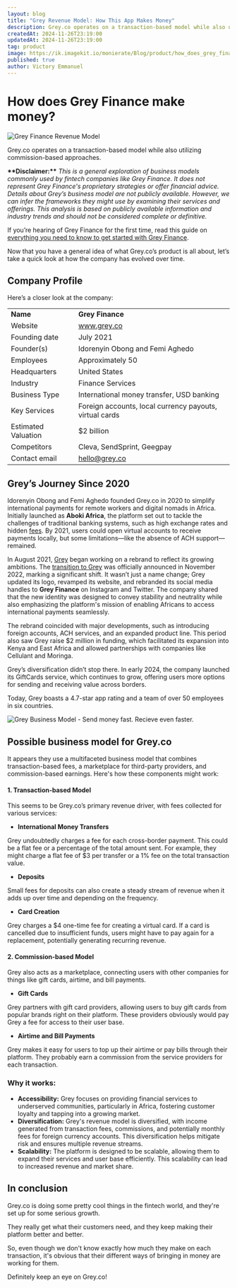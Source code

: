 ```yaml
---
layout: blog
title: "Grey Revenue Model: How This App Makes Money"
description: Grey.co operates on a transaction-based model while also utilizing commission-based approaches.  It appears they use a multifaceted business model that combines transaction-based fees, a marketplace for third-party providers, and commission-based earnings.
createdAt: 2024-11-26T23:19:00
updatedAt: 2024-11-26T23:19:00
tag: product
image: https://ik.imagekit.io/monierate/Blog/product/how_does_grey_finance_make_money.webp?updatedAt=1732655711331
published: true
author: Victory Emmanuel
---
```

# How does Grey Finance make money?

![Grey Finance Revenue Model](https://ik.imagekit.io/monierate/Blog/product/how_does_grey_finance_make_money.webp?updatedAt=1732655711331)

Grey.co operates on a transaction-based model while also utilizing commission-based approaches. 

**\*\*Disclaimer:\*\*** _This is a general exploration of business models commonly used by fintech companies like Grey Finance. It does not represent Grey Finance's proprietary strategies or offer financial advice. Details about Grey’s business model are not publicly available. However, we can infer the frameworks they might use by examining their services and offerings. This analysis is based on publicly available information and industry trends and should not be considered complete or definitive._

If you’re hearing of Grey Finance for the first time, read this guide on [everything you need to know to get started with Grey Finance](https://monierate.com/blog/grey-finance-everything-you-need-to-know).

Now that you have a general idea of what Grey.co’s product is all about, let’s take a quick look at how the company has evolved over time.

## Company Profile

Here’s a closer look at the company:

|                      |                                                           |
| -------------------- | --------------------------------------------------------- |
| **Name**             | **Grey Finance**                                          |
| Website              | www.grey.co                                  |
| Founding date        | July 2021                                                 |
| Founder(s)           | Idorenyin Obong and Femi Aghedo                           |
| Employees            | Approximately 50                                          |
| Headquarters         | United States                                             |
| Industry             | Finance Services                                          |
| Business Type        | International money transfer, USD banking                 |
| Key Services         | Foreign accounts, local currency payouts, virtual cards   |
| Estimated Valuation  | $2 billion                                                |
| Competitors          | Cleva, SendSprint, Geegpay                                |
| Contact email        | <hello@grey.co>                                           |

## Grey’s Journey Since 2020

Idorenyin Obong and Femi Aghedo founded Grey.co in 2020 to simplify international payments for remote workers and digital nomads in Africa. Initially launched as **Aboki Africa**, the platform set out to tackle the challenges of traditional banking systems, such as high exchange rates and hidden [fees](https://monierate.com/blog/what-is-fees-and-what-you-need-to-know-about-it). By 2021, users could open virtual accounts to receive payments locally, but some limitations—like the absence of ACH support—remained.

In August 2021, [Grey](https://monierate.com/ng/compare/providers/grey-exchange-rates) began working on a rebrand to reflect its growing ambitions. The [transition to Grey](https://grey.co/blog/aboki-africa-becomes-grey) was officially announced in November 2022, marking a significant shift. It wasn’t just a name change; Grey updated its logo, revamped its website, and rebranded its social media handles to **Grey Finance** on Instagram and Twitter. The company shared that the new identity was designed to convey stability and neutrality while also emphasizing the platform's mission of enabling Africans to access international payments seamlessly.

The rebrand coincided with major developments, such as introducing foreign accounts, ACH services, and an expanded product line. This period also saw Grey raise $2 million in funding, which facilitated its expansion into Kenya and East Africa and allowed partnerships with companies like Cellulant and Moringa.

Grey’s diversification didn’t stop there. In early 2024, the company launched its GiftCards service, which continues to grow, offering users more options for sending and receiving value across borders.

Today, Grey boasts a 4.7-star app rating and a team of over 50 employees in six countries. 

![Grey Business Model - Send money fast. Recieve even faster.](https://ik.imagekit.io/monierate/Blog/product/grey-finance.jpeg) 

## Possible business model for Grey.co

It appears they use a multifaceted business model that combines transaction-based fees, a marketplace for third-party providers, and commission-based earnings. Here's how these components might work:

#### 1. Transaction-based Model

This seems to be Grey.co’s primary revenue driver, with fees collected for various services:

- **International Money Transfers** 

Grey undoubtedly charges a fee for each cross-border payment. This could be a flat fee or a percentage of the total amount sent. For example, they might charge a flat fee of $3 per transfer or a 1% fee on the total transaction value.

- **Deposits** 

Small fees for deposits can also create a steady stream of revenue when it adds up over time and depending on the frequency. 

- **Card Creation**

Grey charges a $4 one-time fee for creating a virtual card. If a card is cancelled due to insufficient funds, users might have to pay again for a replacement, potentially generating recurring revenue.

#### 2. Commission-based Model

Grey also acts as a marketplace, connecting users with other companies for things like gift cards, airtime, and bill payments.

- **Gift Cards**

Grey partners with gift card providers, allowing users to buy gift cards from popular brands right on their platform. These providers obviously would pay Grey a fee for access to their user base.

- **Airtime and Bill Payments** 

Grey makes it easy for users to top up their airtime or pay bills through their platform. They probably earn a commission from the service providers for each transaction.

### Why it works:

- **Accessibility:** Grey focuses on providing financial services to underserved communities, particularly in Africa, fostering customer loyalty and tapping into a growing market.   
- **Diversification:** Grey's revenue model is diversified, with income generated from transaction fees, commissions, and potentially monthly fees for foreign currency accounts. This diversification helps mitigate risk and ensures multiple revenue streams.   
- **Scalability:** The platform is designed to be scalable, allowing them to expand their services and user base efficiently. This scalability can lead to increased revenue and market share.   

## In conclusion

Grey.co is doing some pretty cool things in the fintech world, and they're set up for some serious growth. 

They really get what their customers need, and they keep making their platform better and better. 

So, even though we don't know exactly how much they make on each transaction, it's obvious that their different ways of bringing in money are working for them. 

Definitely keep an eye on Grey.co!
